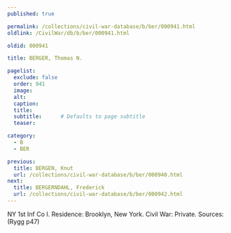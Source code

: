 ```yaml
---
published: true

permalink: /collections/civil-war-database/b/ber/000941.html
oldlink: /CivilWar/db/b/ber/000941.html

oldid: 000941

title: BERGER, Thomas N.

pagelist:
  exclude: false
  order: 941
  image: 
  alt:
  caption:
  title:
  subtitle:      # Defaults to page subtitle
  teaser:

category: 
  - B 
  - BER

previous:
  title: BERGEN, Knut
  url: /collections/civil-war-database/b/ber/000940.html  
next:
  title: BERGERNDAHL, Frederick
  url: /collections/civil-war-database/b/ber/000942.html   
---
```

NY 1st Inf Co I. Residence: Brooklyn, New York. Civil War: Private. Sources: (Rygg p47)
